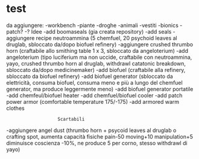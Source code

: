 # test
da aggiungere:
-workbench
-piante
-droghe
-animali
-vestiti
-bionics
-patch?
-?
                        Idee
-add boomaseals (gia creata repository)
-add seals
-aggiungere recipe neutroammina (5 chemfuel, 20 psychoid leaves al druglab, sbloccato da/dopo biofuel refinery)
-aggiungere crushed thrumbo horn (craftabile allo smithing table 1 x 3, sbloccato da angeloterium)
-add angeloterium (tipo luciferium ma non uccide, craftabile con neutroammina, yayo, crushed thrumbo horn al druglab, withdrawl catatonic breakdown, sbloccato da/dopo medicinemaker)
-add biofuel (craftabile alla refinery, sbloccato da biofuel refinery)
-add biofuel generator (sbloccato da elettricità, consuma biofuel, consuma meno e più a lungo del chemfuel generator, ma produce leggermente meno)
-add biofuel generator portatile
-add chemfeul/biofuel heater
-add chemfuel/biofuel cooler
-add patch power armor (comfortable temperature 175/-175)
-add armored warm clothes

                       Scartabili
-aggiungere angel dust (thrumbo horn + psycoid leaves al druglab o crafting spot, aumenta capacità fisiche pain-50 moving+10 manipulation+5 diminuisce coscienza -10%, ne produce 5 per corno, stesso withdrawl di yayo)
